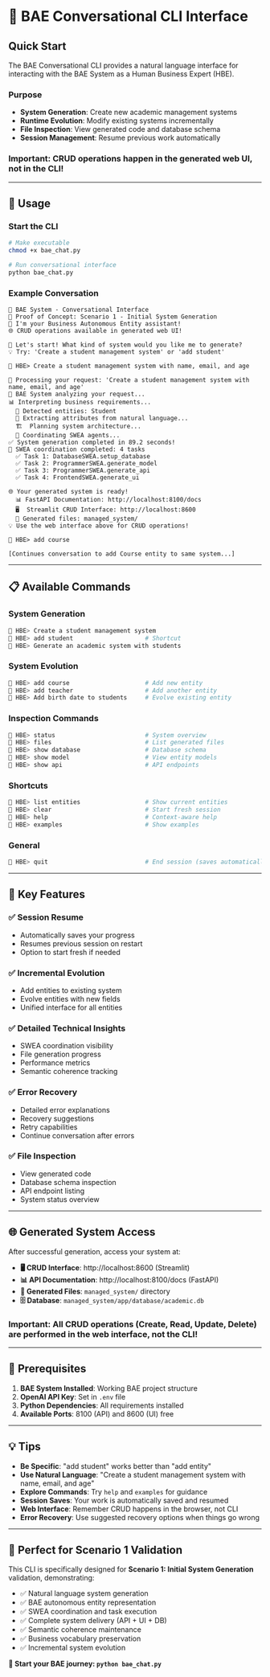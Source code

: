 # 🧠 BAE Conversational CLI Interface

## Quick Start

The BAE Conversational CLI provides a natural language interface for interacting with the BAE System as a Human Business Expert (HBE).

### **Purpose**
- **System Generation**: Create new academic management systems
- **Runtime Evolution**: Modify existing systems incrementally
- **File Inspection**: View generated code and database schema
- **Session Management**: Resume previous work automatically

### **Important**: CRUD operations happen in the generated web UI, not in the CLI!

---

## 🚀 Usage

### **Start the CLI**
```bash
# Make executable
chmod +x bae_chat.py

# Run conversational interface
python bae_chat.py
```

### **Example Conversation**
```
🧠 BAE System - Conversational Interface
🎯 Proof of Concept: Scenario 1 - Initial System Generation
💬 I'm your Business Autonomous Entity assistant!
🌐 CRUD operations available in generated web UI!

🚀 Let's start! What kind of system would you like me to generate?
💡 Try: 'Create a student management system' or 'add student'

🏢 HBE> Create a student management system with name, email, and age

🎯 Processing your request: 'Create a student management system with name, email, and age'
🧠 BAE System analyzing your request...
📊 Interpreting business requirements...
  🎯 Detected entities: Student
  📝 Extracting attributes from natural language...
  🏗️  Planning system architecture...
  🤝 Coordinating SWEA agents...
✅ System generation completed in 89.2 seconds!
🔄 SWEA coordination completed: 4 tasks
  ✅ Task 1: DatabaseSWEA.setup_database
  ✅ Task 2: ProgrammerSWEA.generate_model
  ✅ Task 3: ProgrammerSWEA.generate_api
  ✅ Task 4: FrontendSWEA.generate_ui

🌐 Your generated system is ready!
  📊 FastAPI Documentation: http://localhost:8100/docs
  🖥️  Streamlit CRUD Interface: http://localhost:8600
  📁 Generated files: managed_system/
💡 Use the web interface above for CRUD operations!

🔄 HBE> add course

[Continues conversation to add Course entity to same system...]
```

---

## 📋 Available Commands

### **System Generation**
```bash
🏢 HBE> Create a student management system
🏢 HBE> add student                    # Shortcut
🏢 HBE> Generate an academic system with students
```

### **System Evolution**
```bash
🔄 HBE> add course                     # Add new entity
🔄 HBE> add teacher                    # Add another entity
🔄 HBE> Add birth date to students     # Evolve existing entity
```

### **Inspection Commands**
```bash
🔄 HBE> status                         # System overview
🔄 HBE> files                          # List generated files
🔄 HBE> show database                  # Database schema
🔄 HBE> show model                     # View entity models
🔄 HBE> show api                       # API endpoints
```

### **Shortcuts**
```bash
🔄 HBE> list entities                  # Show current entities
🔄 HBE> clear                          # Start fresh session
🔄 HBE> help                           # Context-aware help
🔄 HBE> examples                       # Show examples
```

### **General**
```bash
🔄 HBE> quit                           # End session (saves automatically)
```

---

## 🎯 Key Features

### **✅ Session Resume**
- Automatically saves your progress
- Resumes previous session on restart
- Option to start fresh if needed

### **✅ Incremental Evolution**
- Add entities to existing system
- Evolve entities with new fields
- Unified interface for all entities

### **✅ Detailed Technical Insights**
- SWEA coordination visibility
- File generation progress
- Performance metrics
- Semantic coherence tracking

### **✅ Error Recovery**
- Detailed error explanations
- Recovery suggestions
- Retry capabilities
- Continue conversation after errors

### **✅ File Inspection**
- View generated code
- Database schema inspection
- API endpoint listing
- System status overview

---

## 🌐 Generated System Access

After successful generation, access your system at:

- **🖥️  CRUD Interface**: http://localhost:8600 (Streamlit)
- **📊 API Documentation**: http://localhost:8100/docs (FastAPI)
- **📁 Generated Files**: `managed_system/` directory
- **🗄️  Database**: `managed_system/app/database/academic.db`

### **Important**: All CRUD operations (Create, Read, Update, Delete) are performed in the web interface, not the CLI!

---

## 🔧 Prerequisites

1. **BAE System Installed**: Working BAE project structure
2. **OpenAI API Key**: Set in `.env` file
3. **Python Dependencies**: All requirements installed
4. **Available Ports**: 8100 (API) and 8600 (UI) free

---

## 💡 Tips

- **Be Specific**: "add student" works better than "add entity"
- **Use Natural Language**: "Create a student management system with name, email, and age"
- **Explore Commands**: Try `help` and `examples` for guidance
- **Session Saves**: Your work is automatically saved and resumed
- **Web Interface**: Remember CRUD happens in the browser, not CLI
- **Error Recovery**: Use suggested recovery options when things go wrong

---

## 🎯 Perfect for Scenario 1 Validation

This CLI is specifically designed for **Scenario 1: Initial System Generation** validation, demonstrating:

- ✅ Natural language system generation
- ✅ BAE autonomous entity representation
- ✅ SWEA coordination and task execution
- ✅ Complete system delivery (API + UI + DB)
- ✅ Semantic coherence maintenance
- ✅ Business vocabulary preservation
- ✅ Incremental system evolution

**🚀 Start your BAE journey: `python bae_chat.py`**
